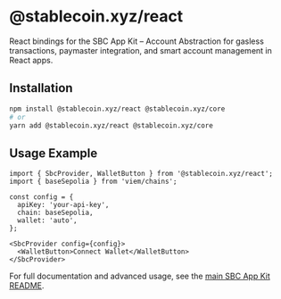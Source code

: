 # @stablecoin.xyz/react

React bindings for the SBC App Kit – Account Abstraction for gasless transactions, paymaster integration, and smart account management in React apps.

## Installation

```bash
npm install @stablecoin.xyz/react @stablecoin.xyz/core
# or
yarn add @stablecoin.xyz/react @stablecoin.xyz/core
```

## Usage Example

```tsx
import { SbcProvider, WalletButton } from '@stablecoin.xyz/react';
import { baseSepolia } from 'viem/chains';

const config = {
  apiKey: 'your-api-key',
  chain: baseSepolia,
  wallet: 'auto',
};

<SbcProvider config={config}>
  <WalletButton>Connect Wallet</WalletButton>
</SbcProvider>
```

For full documentation and advanced usage, see the [main SBC App Kit README](https://github.com/stablecoinxyz/app-kit#readme).
